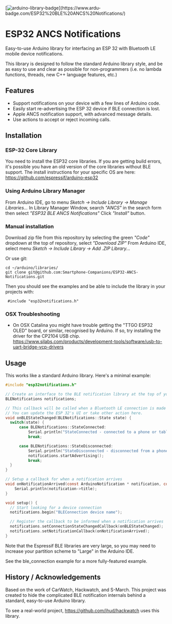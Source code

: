 [![arduino-library-badge](https://www.ardu-badge.com/badge/ESP32%20BLE%20ANCS%20Notifications.svg?)](https://www.ardu-badge.com/ESP32%20BLE%20ANCS%20Notifications/)

# ESP32 ANCS Notifications
Easy-to-use Arduino library for interfacing an ESP 32 with Bluetooth LE mobile device notifications.

This library is designed to follow the standard Arduino library style, and be as easy to use and clear as possible for non-programmers (i.e. no lambda functions, threads, new C++ language features, etc.)

## Features

  + Support notifications on your device with a few lines of Arduino code.
  + Easily start re-advertising the ESP 32 device if BLE connection is lost.
  + Apple ANCS notification support, with advanced message details.
  + Use actions to accept or reject incoming calls.


## Installation

### ESP-32 Core Library
You need to install the ESP32 core libraries. If you are getting build errors, it's possible you have an old version of the core libraries without BLE support. The install instructions for your specific OS are here:
https://github.com/espressif/arduino-esp32

### Using Arduino Library Manager

From Arduino IDE, go to menu *Sketch -> Include Library -> Manage Libraries...*
In Library Manager Window, search *"ANCS"* in the search form then select *"ESP32 BLE ANCS Notifications"*
Click *"Install"* button.

### Manual installation

Download zip file from this repository by selecting the green *"Code"* dropdown at the top of repository, select *"Download ZIP"*
From Arduino IDE, select menu *Sketch -> Include Library -> Add .ZIP Library...*

Or use git:
 ```
 cd ~/arduino/libraries/
 git clone git@github.com:Smartphone-Companions/ESP32-ANCS-Notifications.git
 ```

Then you should see the examples and be able to include the library in your projects with:

```
 #include "esp32notifications.h"
```
 
### OSX Troubleshooting

  - On OSX Catalina you might have trouble getting the "TTGO ESP32 OLED" board, or similar, recognised by Arduino. If so, try installing the driver for the CP2104 USB chip. https://www.silabs.com/products/development-tools/software/usb-to-uart-bridge-vcp-drivers
 
 
## Usage

This works like a standard Arduino library. Here's a minimal example:

```c
#include "esp32notifications.h"

// Create an interface to the BLE notification library at the top of your sketch
BLENotifications notifications;

// This callback will be called when a Bluetooth LE connection is made or broken.
// You can update the ESP 32's UI or take other action here.
void onBLEStateChanged(BLENotifications::State state) {
  switch(state) {
      case BLENotifications::StateConnected:
          Serial.println("StateConnected - connected to a phone or tablet"); 
          break;

      case BLENotifications::StateDisconnected:
          Serial.println("StateDisconnected - disconnected from a phone or tablet"); 
          notifications.startAdvertising(); 
          break; 
  }
}

// Setup a callback for when a notification arrives
void onNotificationArrived(const ArduinoNotification * notification, const Notification * rawData) {
    Serial.println(notification->title);
}

void setup() {
  // Start looking for a device connection
  notifications.begin("BLEConnection device name");

  // Register the callback to be informed when a notification arrives
  notifications.setConnectionStateChangedCallback(onBLEStateChanged);
  notifications.setNotificationCallback(onNotificationArrived);
}
```

Note that the Espressif BLE libraries are very large, so you may need to increase your partition scheme to "Large" in the Arduino IDE.

See the ble_connection example for a more fully-featured example.




## History / Acknowledgements

Based on the work of CarWatch, Hackwatch, and S-March. This project was created to hide the complicated BLE notification internals behind a standard, easy-to-use Arduino library.

To see a real-world project, https://github.com/jhud/hackwatch uses this library.

